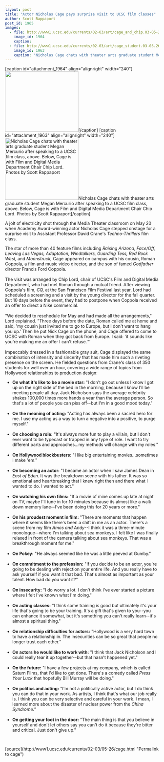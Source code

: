 ```yaml
---
layout: post
title: "Actor Nicholas Cage pays surprise visit to UCSC film classes"
author: Scott Rappaport
post_id: 1965
images:
  - file: http://www1.ucsc.edu/currents/02-03/art/cage_and_chip.03-05-26.240.jpg
    image_id: 1964
    caption: 
  - file: http://www1.ucsc.edu/currents/02-03/art/cage_student.03-05.26.240.jpg
    image_id: 1963
    caption: "Nicholas Cage chats with theater arts graduate student Megan Mercurio after speaking to a UCSC film class, above. Below, Cage is with Film and Digital Media Department Chair Chip Lord. Photos by Scott Rappaport"
---
```


[caption id="attachment_1964" align="alignright" width="240"]<a href="http://localhost/mysite/wp-content/uploads/2003/05/cage_and_chip.03-05-26.240.jpg"><img class="size-full wp-image-1964" src="http://localhost/mysite/wp-content/uploads/2003/05/cage_and_chip.03-05-26.240.jpg" alt="" width="240" height="198" /></a>[/caption]
[caption id="attachment_1963" align="alignright" width="240"]<a href="http://localhost/mysite/wp-content/uploads/2003/05/cage_student.03-05.26.240.jpg"><img class="size-full wp-image-1963" src="http://localhost/mysite/wp-content/uploads/2003/05/cage_student.03-05.26.240.jpg" alt="Nicholas Cage chats with theater arts graduate student Megan Mercurio after speaking to a UCSC film class, above. Below, Cage is with Film and Digital Media Department Chair Chip Lord. Photos by Scott Rappaport" width="240" height="203" /></a>Nicholas Cage chats with theater arts graduate student Megan Mercurio after speaking to a UCSC film class, above. Below, Cage is with Film and Digital Media Department Chair Chip Lord. Photos by Scott Rappaport[/caption]
<p>
  A jolt of electricity shot through the Media Theater classroom on May 20 when Academy Award-winning actor Nicholas Cage stepped onstage for a surprise visit to Assistant Professor David Crane's <i>Techno-Thrillers</i> film class.
</p>
<p>
  The star of more than 40 feature films including <i>Raising Arizona, Face/Off, Leaving Las Vegas, Adaptation, Windtalkers, Guarding Tess, Red Rock West,</i> and <i>Moonstruck,</i> Cage appeared on campus with his cousin, Roman Coppola, a film and music video director, and the son of famed <i>Godfather</i> director Francis Ford Coppola.<br>
  <br>
  The visit was arranged by Chip Lord, chair of UCSC's Film and Digital Media Department, who had met Roman through a mutual friend. After viewing Coppola's film, <i>CQ,</i> at the San Francisco Film Festival last year, Lord had scheduled a screening and a visit by the young director for the fall quarter. But 10 days before the event, they had to postpone when Coppola received an offer to direct a Nike commercial.<br>
  <br>
  "We decided to reschedule for May and had made all the arrangements," Lord explained. "Three days before the date, Roman called me at home and said, 'my cousin just invited me to go to Europe, but I don't want to hang you up.' Then he put Nick Cage on the phone, and Cage offered to come to UCSC with Roman when they got back from Europe. I said: 'it sounds like you're making me an offer I can't refuse.'"<br>
  <br>
  Impeccably dressed in a fashionable gray suit, Cage displayed the same combination of intensity and sincerity that has made him such a riveting presence on the screen. He fielded questions from Crane's class of 350 students for well over an hour, covering a wide range of topics from Hollywood relationships to production design:
</p>
<ul>
  <li>
    <b>On what it's like to be a movie star:</b> "I don't go out unless I know I got up on the right side of the bed in the morning, because I know I'll be meeting people all day. Jack Nicholson says the average celebrity shakes 100,000 times more hands a year than the average person. So that's a lot of people you can piss off--but I'm in a good mood today."<br>
    <br>
  </li>
  <li>
    <b>On the meaning of acting:</b> "Acting has always been a sacred hero for me. I use my acting as a way to turn a negative into a positive, to purge myself."<br>
    <br>
  </li>
  <li>
    <b>On choosing a role:</b> "It's always more fun to play a villain, but I don't ever want to be typecast or trapped in any type of role. I want to try different parts and approaches...my methods will change with my roles."<br>
    <br>
  </li>
  <li>
    <b>On Hollywood blockbusters:</b> "I like big entertaining movies...sometimes I make 'em."<br>
    <br>
  </li>
  <li>
    <b>On becoming an actor:</b> "I became an actor when I saw James Dean in <i>East of Eden.</i> It was the breakdown scene with his father. It was so emotional and heartbreaking that I knew right then and there what I wanted to do. I wanted to act."<br>
    <br>
  </li>
  <li>
    <b>On watching his own films:</b> "If a movie of mine comes up late at night on TV, maybe I'll tune in for 10 minutes because its almost like a walk down memory lane--I've been doing this for 20 years or more."<br>
    <br>
  </li>
  <li>
    <b>On his proudest moment in film:</b> "There are moments that happen where it seems like there's been a shift in me as an actor. There's a scene from my film <i>Amos and Andy</i>--I think it was a three-minute monologue--where I'm talking about sea monkeys. I felt like I was finally relaxed in front of the camera talking about sea monkeys. That was a breakthrough moment for me."<br>
    <br>
  </li>
  <li>
    <b>On Pokey:</b> "He always seemed like he was a little peeved at Gumby."<br>
    <br>
  </li>
  <li>
    <b>On commitment to the profession:</b> "If you decide to be an actor, you're going to be dealing with rejection your entire life. And you really have to ask yourself if you want it that bad. That's almost as important as your talent. How bad do you want it?"<br>
    <br>
  </li>
  <li>
    <b>On insecurity:</b> "I do worry a lot. I don't think I've ever started a picture where I felt I've known what I'm doing."<br>
    <br>
  </li>
  <li>
    <b>On acting classes:</b> "I think some training is good but ultimately it's your life that's going to be your training. It's a gift that's given to you--you can enhance it somewhat, but it's something you can't really learn--it's almost a spiritual thing."<br>
    <br>
  </li>
  <li>
    <b>On relationship difficulties for actors:</b> "Hollywood is a very hard town to have a relationship in. The insecurities can be so great that people no longer trust each other."<br>
    <br>
  </li>
  <li>
    <b>On actors he would like to work with:</b> "I think that Jack Nicholson and I could really tear it up together--but that hasn't happened yet."<br>
    <br>
  </li>
  <li>
    <b>On the future:</b> "I have a few projects at my company, which is called Saturn Films, that I'd like to get done. There's a comedy called <i>Press Your Luck</i> that hopefully Bill Murray will be doing."<br>
    <br>
  </li>
  <li>
    <b>On politics and acting:</b> "I'm not a politically active actor, but I do think you can do that in your work. As artists, I think that's what our job really is. I think you can be very selective and careful in your work. I mean, I learned more about the disaster of nuclear power from the <i>China Syndrome."</i><br>
    <br>
  </li>
  <li>
    <b>On getting your foot in the door:</b> "The main thing is that you believe in yourself and don't let others say you can't do it because they're bitter and critical. Just don't give up."
  </li>
</ul>
<p>
  <br>

</p>
<p>

</p>
[source](http://www1.ucsc.edu/currents/02-03/05-26/cage.html "Permalink to cage")
